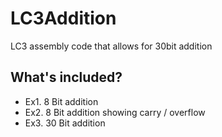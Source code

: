 # LC3Addition
LC3 assembly code that allows for 30bit addition

## What's included?
- Ex1. 8 Bit addition
- Ex2. 8 Bit addition showing carry / overflow
- Ex3. 30 Bit addition
